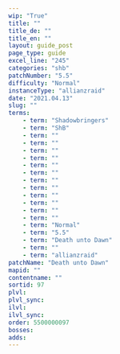 ```yaml
---
wip: "True"
title: ""
title_de: ""
title_en: ""
layout: guide_post
page_type: guide
excel_line: "245"
categories: "shb"
patchNumber: "5.5"
difficulty: "Normal"
instanceType: "allianzraid"
date: "2021.04.13"
slug: ""
terms:
    - term: "Shadowbringers"
    - term: "ShB"
    - term: ""
    - term: ""
    - term: ""
    - term: ""
    - term: ""
    - term: ""
    - term: ""
    - term: ""
    - term: ""
    - term: ""
    - term: ""
    - term: ""
    - term: "Normal"
    - term: "5.5"
    - term: "Death unto Dawn"
    - term: ""
    - term: "allianzraid"
patchName: "Death unto Dawn"
mapid: ""
contentname: ""
sortid: 97
plvl: 
plvl_sync: 
ilvl: 
ilvl_sync: 
order: 5500000097
bosses:
adds:
---
```

